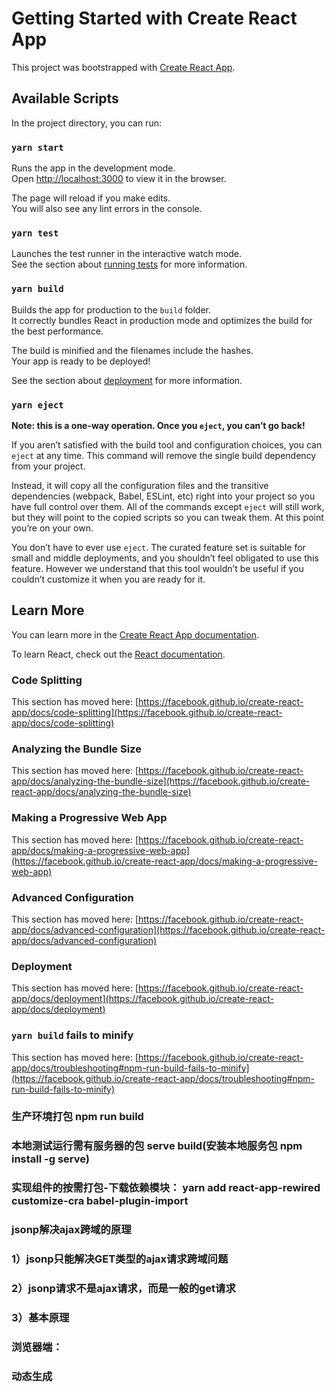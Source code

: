 # Getting Started with Create React App

This project was bootstrapped with [Create React App](https://github.com/facebook/create-react-app).

## Available Scripts

In the project directory, you can run:

### `yarn start`

Runs the app in the development mode.\
Open [http://localhost:3000](http://localhost:3000) to view it in the browser.

The page will reload if you make edits.\
You will also see any lint errors in the console.

### `yarn test`

Launches the test runner in the interactive watch mode.\
See the section about [running tests](https://facebook.github.io/create-react-app/docs/running-tests) for more information.

### `yarn build`

Builds the app for production to the `build` folder.\
It correctly bundles React in production mode and optimizes the build for the best performance.

The build is minified and the filenames include the hashes.\
Your app is ready to be deployed!

See the section about [deployment](https://facebook.github.io/create-react-app/docs/deployment) for more information.

### `yarn eject`

**Note: this is a one-way operation. Once you `eject`, you can’t go back!**

If you aren’t satisfied with the build tool and configuration choices, you can `eject` at any time. This command will remove the single build dependency from your project.

Instead, it will copy all the configuration files and the transitive dependencies (webpack, Babel, ESLint, etc) right into your project so you have full control over them. All of the commands except `eject` will still work, but they will point to the copied scripts so you can tweak them. At this point you’re on your own.

You don’t have to ever use `eject`. The curated feature set is suitable for small and middle deployments, and you shouldn’t feel obligated to use this feature. However we understand that this tool wouldn’t be useful if you couldn’t customize it when you are ready for it.

## Learn More

You can learn more in the [Create React App documentation](https://facebook.github.io/create-react-app/docs/getting-started).

To learn React, check out the [React documentation](https://reactjs.org/).

### Code Splitting

This section has moved here: [https://facebook.github.io/create-react-app/docs/code-splitting](https://facebook.github.io/create-react-app/docs/code-splitting)

### Analyzing the Bundle Size

This section has moved here: [https://facebook.github.io/create-react-app/docs/analyzing-the-bundle-size](https://facebook.github.io/create-react-app/docs/analyzing-the-bundle-size)

### Making a Progressive Web App

This section has moved here: [https://facebook.github.io/create-react-app/docs/making-a-progressive-web-app](https://facebook.github.io/create-react-app/docs/making-a-progressive-web-app)

### Advanced Configuration

This section has moved here: [https://facebook.github.io/create-react-app/docs/advanced-configuration](https://facebook.github.io/create-react-app/docs/advanced-configuration)

### Deployment

This section has moved here: [https://facebook.github.io/create-react-app/docs/deployment](https://facebook.github.io/create-react-app/docs/deployment)

### `yarn build` fails to minify

This section has moved here: [https://facebook.github.io/create-react-app/docs/troubleshooting#npm-run-build-fails-to-minify](https://facebook.github.io/create-react-app/docs/troubleshooting#npm-run-build-fails-to-minify)

### 生产环境打包 npm run build
### 本地测试运行需有服务器的包  serve build(安装本地服务包 npm install -g serve)
### 实现组件的按需打包-下载依赖模块： yarn add react-app-rewired customize-cra babel-plugin-import

### jsonp解决ajax跨域的原理
###   1）jsonp只能解决GET类型的ajax请求跨域问题
###   2）jsonp请求不是ajax请求，而是一般的get请求
###   3）基本原理
###     浏览器端：
###        动态生成<script>来请求后台接口（src就是接口的url）
###        定义好用于接收响应数据的函数，并将函数名通过请求参数提交给后台（如：callback=fn）
###     服务器端：
###        接收到请求处理产生结果数据后，返回一个函数调用的js代码，并将结果数据作为实参传入函数调用
###     浏览器端：
###        收到响应自动执行函数调用的js代码，也就执行了提前定义好的回调函数，并得到了需要的结果数据

## 1.静态界面
## 2.接口请求函数
## 3.胴体显示一级分类列表

# day05

##分页列表
##  1）.纯前台分页
##    请求获取数据：一次获取所有数据，翻页时不需要再发请求
##    请求接口：
##       不需要指定请求参数：页码（pageNum)和每页数量（pageSize)
##       响应数据：所有数据的数组
##  2）.基于后台分页
##    请求获取数据：每次只获取当前页的数据，翻页时要发请求
##    请求接口：
##      需要指定请求参数：页码（pageNum)和每页数量（pageSize)
##      响应数据：当前页数据的数组+总记录数（total）
##  3）.如何选择？
##      基本根据数据多少来选择

